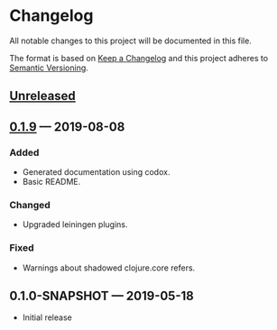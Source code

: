 # Changelog

All notable changes to this project will be documented in this file.

The format is based on [Keep a Changelog](http://keepachangelog.com)
and this project adheres
to [Semantic Versioning](http://semver.org/spec/v2.0.0.html).

## [Unreleased]

## [0.1.9] — 2019-08-08

### Added

- Generated documentation using codox.
- Basic README.

### Changed

- Upgraded leiningen plugins.

### Fixed

- Warnings about shadowed clojure.core refers.

## 0.1.0-SNAPSHOT — 2019-05-18

- Initial release

[0.1.0]: https://github.com/logicblocks/spec.validate/compare/0.1.0-SNAPSHOT...0.1.0

[0.1.1]: https://github.com/logicblocks/spec.validate/compare/0.1.0...0.1.1

[0.1.2]: https://github.com/logicblocks/spec.validate/compare/0.1.1...0.1.2

[0.1.3]: https://github.com/logicblocks/spec.validate/compare/0.1.2...0.1.3

[0.1.4]: https://github.com/logicblocks/spec.validate/compare/0.1.3...0.1.4

[0.1.5]: https://github.com/logicblocks/spec.validate/compare/0.1.4...0.1.5

[0.1.6]: https://github.com/logicblocks/spec.validate/compare/0.1.5...0.1.6

[0.1.7]: https://github.com/logicblocks/spec.validate/compare/0.1.6...0.1.7

[0.1.8]: https://github.com/logicblocks/spec.validate/compare/0.1.7...0.1.8

[0.1.8]: https://github.com/logicblocks/spec.validate/compare/0.1.8...0.1.8

[0.1.9]: https://github.com/logicblocks/spec.validate/compare/0.1.8...0.1.9

[Unreleased]: https://github.com/logicblocks/spec.validate/compare/0.1.9...HEAD
